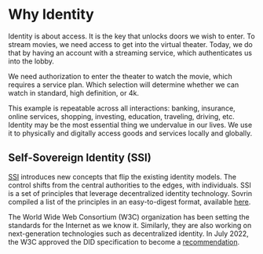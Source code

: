 # Why Identity
Identity is about access. It is the key that unlocks doors we wish to enter. To stream movies, we need access to get into the virtual theater. Today, we do that by having an account with a streaming service, which authenticates us into the lobby. 

We need authorization to enter the theater to watch the movie, which requires a service plan. Which selection will determine whether we can watch in standard, high definition, or 4k.

This example is repeatable across all interactions: banking, insurance, online services, shopping, investing, education, traveling, driving, etc. Identity may be the most essential thing we undervalue in our lives. We use it to physically and digitally access goods and services locally and globally. 

## Self-Sovereign Identity (SSI)
[SSI](https://github.com/input-output-hk/atala-prism-docs/blob/doc-fixes/docs/concepts/glossary/#self-sovereign-identity) introduces new concepts that flip the existing identity models. The control shifts from the central authorities to the edges, with individuals. SSI is a set of principles that leverage decentralized identity technology. Sovrin compiled a list of the principles in an easy-to-digest format, available [here](https://sovrin.org/principles-of-ssi/). 

The World Wide Web Consortium (W3C) organization has been setting the standards for the Internet as we know it. Similarly, they are also working on next-generation technologies such as decentralized identity. In July 2022, the W3C approved the DID specification to become a [recommendation](https://www.w3.org/press-releases/2022/did-rec/).

